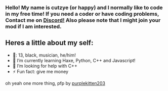 ### Hello! My name is cutzye (or happy) and I normally like to code in my free time! If you need a coder or have coding problems, Contact me on [Discord!](https://discordapp.com/users/661736278949232643) Also please note that I might join your mod if I am interested.
##  Heres a little about my self:

- 🎂: 13, black, musician, he/him!
- 🌱 I’m currently learning Haxe, Python, C++ and Javascript!
- 🤔 I’m looking for help with C++
- ⚡ Fun fact: give me money

oh yeah one more thing, pfp by [purplekitten203](https://twitter.com/purplekitten203)
